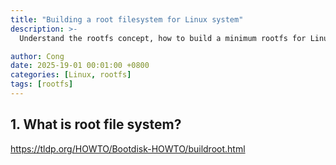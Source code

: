 ```yaml
---
title: "Building a root filesystem for Linux system"
description: >-
  Understand the rootfs concept, how to build a minimum rootfs for Linux system.

author: Cong
date: 2025-19-01 00:01:00 +0800
categories: [Linux, rootfs]
tags: [rootfs]
---
```


## 1. What is root file system?

<https://tldp.org/HOWTO/Bootdisk-HOWTO/buildroot.html>
